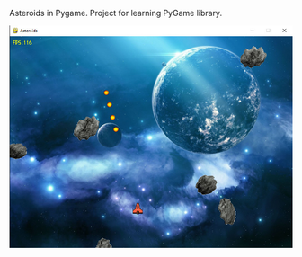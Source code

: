 Asteroids in Pygame.
Project for learning PyGame library.

![alt text](https://github.com/alchy/Asteroids/blob/master/images/screenshots/ingame.jpg)